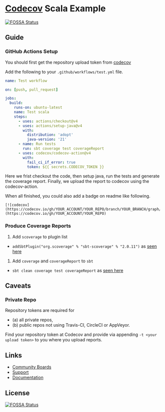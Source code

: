 # [Codecov](https://codecov.io) Scala Example
[![FOSSA Status](https://app.fossa.com/api/projects/git%2Bgithub.com%2Fcodecov%2Fexample-scala.svg?type=shield)](https://app.fossa.com/projects/git%2Bgithub.com%2Fcodecov%2Fexample-scala?ref=badge_shield)


## Guide

### GitHub Actions Setup
You should first get the repository upload token from [codecov](https://docs.codecov.com/docs/quick-start#step-2-get-the-repository-upload-token)

Add the following to your `.github/workflows/test.yml` file. 
```yml
name: Test workflow

on: [push, pull_request]

jobs:
  build:
    runs-on: ubuntu-latest
    name: Test scala
    steps:
      - uses: actions/checkout@v4
      - uses: actions/setup-java@v4
        with:
          distribution: 'adopt'
          java-version: '21'
      - name: Run tests
        run: sbt coverage test coverageReport
      - uses: codecov/codecov-action@v4
        with:
          fail_ci_if_error: true
          token: ${{ secrets.CODECOV_TOKEN }}
```

Here we frist checkout the code, then setup java, run the tests and generate the coverage report. Finally, we upload the report to codecov using the codecov-action.

When all finished, you could also add a badge on readme like following.

```
[![codecov](https://codecov.io/gh/YOUR_ACCOUNT/YOUR_REPO/branch/YOUR_BRANCH/graph/badge.svg)](https://codecov.io/gh/YOUR_ACCOUNT/YOUR_REPO)
```

### Produce Coverage Reports

1. Add `scoverage` to plugin list
  - `addSbtPlugin("org.scoverage" % "sbt-scoverage" % "2.0.11")` as [seen here](https://github.com/codecov/example-scala/blob/master/project/plugins.sbt#L1)
1. Add `coverage` and `coverageReport` to `sbt`
  - `sbt clean coverage test coverageReport` as [seen here](https://github.com/codecov/example-scala/blob/master/.travis.yml#L7)

## Caveats
### Private Repo
Repository tokens are required for 
- (a) all private repos, 
- (b) public repos not using Travis-CI, CircleCI or AppVeyor. 

Find your repository token at Codecov and provide via appending `-t <your upload token>` to you where you upload reports.

## Links
- [Community Boards](https://community.codecov.io)
- [Support](https://codecov.io/support)
- [Documentation](https://docs.codecov.io)


## License
[![FOSSA Status](https://app.fossa.com/api/projects/git%2Bgithub.com%2Fcodecov%2Fexample-scala.svg?type=large)](https://app.fossa.com/projects/git%2Bgithub.com%2Fcodecov%2Fexample-scala?ref=badge_large)